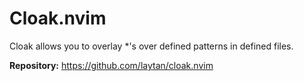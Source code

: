 # Cloak.nvim

Cloak allows you to overlay *'s over defined patterns in defined files.

**Repository:** <https://github.com/laytan/cloak.nvim>

<!-- vim: set ft=markdown: -->